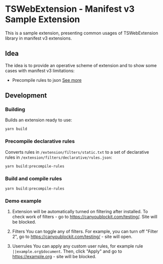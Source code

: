 # TSWebExtension - Manifest v3 Sample Extension

This is a sample extension, presenting common usages of TSWebExtension library in manifest v3 extensions.

## <a id="idea"></a> Idea
The idea is to provide an operative scheme of extension and to show some cases with manifest v3 limitations:

-   Precompile rules to json [See more](#precompile)

## <a id="usage"></a> Development

### <a id="build"></a> Building
Builds an extension ready to use:
```
yarn build
```

### <a id="precompile"></a> Precompile declarative rules
Converts rules in `/extension/filters/static.txt` to a set of declarative rules in `/extension/filters/declarative/rules.json`:
```
yarn build:precompile-rules
```

### Build and compile rules
```
yarn build:precompile-rules
```

### Demo example
1. Extension will be automatically turned on filtering after installed.
To check work of filters - go to https://canyoublockit.com/testing/. Site will be blocked.

2. Filters
You can toggle any of filters.
For example, you can turn off "Filter 2", go to https://canyoublockit.com/testing/ - site will open.

3. Userrules
You can apply any custom user rules, for example rule `||example.org$document`.
Then, click "Apply" and go to https://example.org - site will be blocked.
